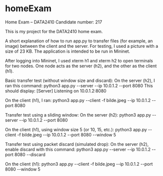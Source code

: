 # homeExam
Home Exam – DATA2410
Candidate number: 217

This is my project for the DATA2410 home exam.

A short explanation of how to run app.py to transfer files (for example, an image) between the client and the server. For testing, I used a picture with a size of 23 KB. The application is intended to be run in Mininet.

After logging into Mininet, I used xterm h1 and xterm h2 to open terminals for two nodes. One node acts as the server (h2), and the other as the client (h1).

Basic transfer test (without window size and discard):
On the server (h2), I ran this command:
python3 app.py --server --ip 10.0.1.2 --port 8080
This should display: [Server] Listening on 10.0.1.2:8080

On the client (h1), I ran:
python3 app.py --client -f bilde.jpeg --ip 10.0.1.2 --port 8080

Transfer test using a sliding window:
On the server (h2):
python3 app.py --server --ip 10.0.1.2 --port 8080

On the client (h1), using window size 5 (or 10, 15, etc.):
python3 app.py --client -f bilde.jpeg --ip 10.0.1.2 --port 8080 --window 5

Transfer test using packet discard (simulated drop):
On the server (h2), enable discard with this command:
python3 app.py --server --ip 10.0.1.2 --port 8080 --discard

On the client (h1):
python3 app.py --client -f bilde.jpeg --ip 10.0.1.2 --port 8080 --window 5
